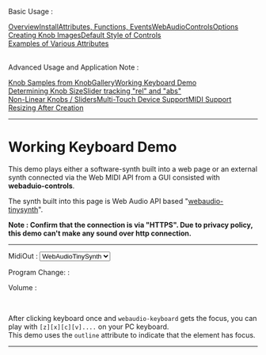<link rel="stylesheet" href="./docstyle.css">

<script>
  WebAudioControlsOptions={

  };
</script>

<script src="../webaudio-controls.js"></script>

Basic Usage :
<div style="display:flex;width:100%;flex-wrap:wrap">
<div class="item"><a href="./index.html">Overview</a></div>
<div class="item"><a href="./install.html">Install</a></div>
<div class="item"><a href="./specs.html">Attributes, Functions, Events</a></div>
<div class="item"><a href="./options.html">WebAudioControlsOptions</a></div>
<div class="item"><a href="./knobimage.html">Creating Knob Images</a></div>
<div class="item"><a href="./defstyle.html">Default Style of Controls</a></div>
<div class="item"><a href="./example.html">Examples of Various Attributes</a></div>
</div>
<br/>

Advanced Usage and Application Note :
<div style="display:flex;width:100%;flex-wrap:wrap">
<div class="item"><a href="./knobsamples.html">Knob Samples from KnobGallery</a></div>
<div class="item cur"><a href="./keyboard.html">Working Keyboard Demo</a></div>
<div class="item"><a href="./knobsize.html">Determining Knob Size</a></div>
<div class="item"><a href="./tracking.html">Slider tracking "rel" and "abs"</a></div>
<div class="item"><a href="./nonlinear.html">Non-Linear Knobs / Sliders</a></div>
<div class="item"><a href="./multifader.html">Multi-Touch Device Support</a></div>
<div class="item"><a href="./midisupport.html">MIDI Support</a></div>
<div class="item"><a href="./resizetest.html">Resizing After Creation</a></div>
</div>

---

<script src='https://g200kg.github.io/webaudio-tinysynth/webaudio-tinysynth.js'></script>

<script>
var midioutputs=[null];
var midiout=null;
var kbd=null;
var synth;
async function Init() {
  if(navigator.requestMIDIAccess)
    navigator.requestMIDIAccess({sysex:false}).then(scb,ecb);
  kbd = document.getElementById("keyboard");
  document.getElementById("midiout").addEventListener("change",function(e) {
    midiout=midioutputs[document.getElementById("midiout").selectedIndex];
  });
  kbd.addEventListener("change",function(e) {
    Send([0x90,e.note[1],e.note[0]?100:0]);
  });
  document.getElementById("prog").addEventListener("input", (e)=>{
    DisplayTimbreName(e.target.value);
    Send([0xc0,e.target.value]);
  });
  document.getElementById("volume").addEventListener("change",function(e) {
    Send([0xb0,7,e.target.value]);
  });
  synth = document.getElementById("synth");
  await synth.ready();
  DisplayTimbreName(0);
}
function ecb(e) { console.log(e); }
function scb(midiaccess) {
  var i=0;
  var outputs=midiaccess.outputs.values();
  for (var outit=outputs.next(); !outit.done; outit=outputs.next()) {
    document.getElementById("midiout").options[i++]=new Option(outit.value.name);
    midioutputs.push(outit.value);
  }
  midiout=midioutputs[0];
}
function DisplayTimbreName(val){
  const name=synth.getTimbreName(0,val);
  document.getElementById("timbrename").innerText = name;
}
function Send(mess){
  if(midiout)
    midiout.send(mess);
  else
    synth.send(mess);
}
window.onload=Init;
</script>

# Working Keyboard Demo

This demo plays either a software-synth built into a web page 
or an external synth connected via the Web MIDI API
from a GUI consisted with **webaduio-controls**.  

The synth built into this page is Web Audio API based 
"<a href="https://github.com/g200kg/webaudio-tinysynth" target="_blank">webaudio-tinysynth</a>".  

**Note : Confirm that the connection is via "HTTPS". Due to privacy policy, this demo can't make any sound over http connection.**

---

<webaudio-tinysynth id="synth"></webaudio-tinysynth>  
  

MidiOut : <select id="midiout"><option>WebAudioTinySynth</option></select>  
  

Program Change: <webaudio-slider id="prog" min="0" max="127" width="256" direction="horz" valuetip="0"></webaudio-slider>  <webaudio-param link="prog"></webaudio-param> : <span id="timbrename"></span>  
  
  
Volume : <webaudio-knob id="volume" min="0" max="127" value="100" diameter="64"></webaudio-knob>  
  

<webaudio-keyboard id="keyboard" min="36" keys="37" width="800" height="150"></webaudio-keyboard>  
  
<br/>

After clicking keyboard once and `webaudio-keyboard` gets the focus, you can play with `[z][x][c][v]....` on your PC keyboard.  
This demo uses the `outline` attribute to indicate that the element has focus.  

---
